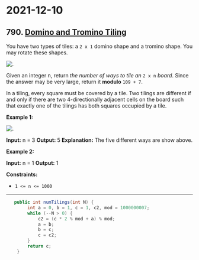 # 2021-12-10

## 790. [Domino and Tromino Tiling](https://leetcode.com/problems/domino-and-tromino-tiling/)

You have two types of tiles: a `2 x 1` domino shape and a tromino shape. You may rotate these shapes.

![.](https://assets.leetcode.com/uploads/2021/07/15/lc-domino.jpg)

Given an integer n, return _the number of ways to tile an_ `2 x n` _board_. Since the answer may be very large, return it **modulo** `109 + 7`.

In a tiling, every square must be covered by a tile. Two tilings are different if and only if there are two 4-directionally adjacent cells on the board such that exactly one of the tilings has both squares occupied by a tile.

**Example 1:**

![.](https://assets.leetcode.com/uploads/2021/07/15/lc-domino1.jpg)

**Input:** n = 3
**Output:** 5
**Explanation:** The five different ways are show above.

**Example 2:**

**Input:** n = 1
**Output:** 1

**Constraints:**

- `1 <= n <= 1000`

---

```java
   public int numTilings(int N) {
        int a = 0, b = 1, c = 1, c2, mod = 1000000007;
        while (--N > 0) {
            c2 = (c * 2 % mod + a) % mod;
            a = b;
            b = c;
            c = c2;
        }
        return c;
    }
```
